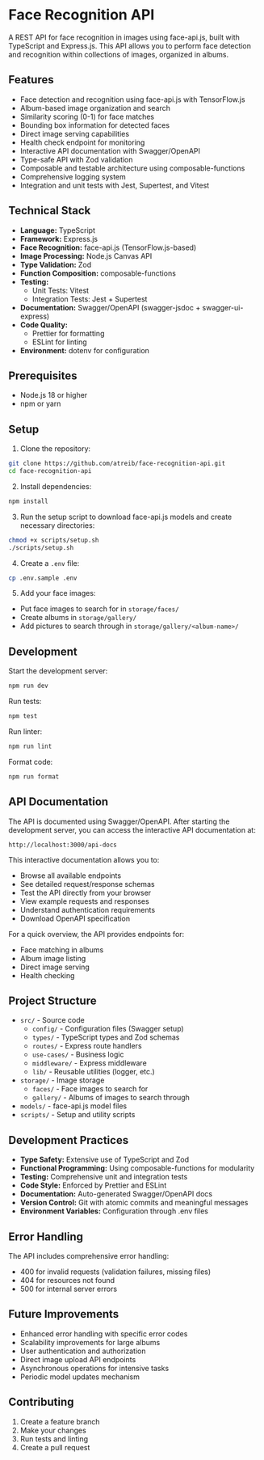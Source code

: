 # Face Recognition API

A REST API for face recognition in images using face-api.js, built with TypeScript and Express.js. This API allows you to perform face detection and recognition within collections of images, organized in albums.

## Features

- Face detection and recognition using face-api.js with TensorFlow.js
- Album-based image organization and search
- Similarity scoring (0-1) for face matches
- Bounding box information for detected faces
- Direct image serving capabilities
- Health check endpoint for monitoring
- Interactive API documentation with Swagger/OpenAPI
- Type-safe API with Zod validation
- Composable and testable architecture using composable-functions
- Comprehensive logging system
- Integration and unit tests with Jest, Supertest, and Vitest

## Technical Stack

- **Language:** TypeScript
- **Framework:** Express.js
- **Face Recognition:** face-api.js (TensorFlow.js-based)
- **Image Processing:** Node.js Canvas API
- **Type Validation:** Zod
- **Function Composition:** composable-functions
- **Testing:**
  - Unit Tests: Vitest
  - Integration Tests: Jest + Supertest
- **Documentation:** Swagger/OpenAPI (swagger-jsdoc + swagger-ui-express)
- **Code Quality:**
  - Prettier for formatting
  - ESLint for linting
- **Environment:** dotenv for configuration

## Prerequisites

- Node.js 18 or higher
- npm or yarn

## Setup

1. Clone the repository:

```bash
git clone https://github.com/atreib/face-recognition-api.git
cd face-recognition-api
```

2. Install dependencies:

```bash
npm install
```

3. Run the setup script to download face-api.js models and create necessary directories:

```bash
chmod +x scripts/setup.sh
./scripts/setup.sh
```

4. Create a `.env` file:

```bash
cp .env.sample .env
```

5. Add your face images:

- Put face images to search for in `storage/faces/`
- Create albums in `storage/gallery/`
- Add pictures to search through in `storage/gallery/<album-name>/`

## Development

Start the development server:

```bash
npm run dev
```

Run tests:

```bash
npm test
```

Run linter:

```bash
npm run lint
```

Format code:

```bash
npm run format
```

## API Documentation

The API is documented using Swagger/OpenAPI. After starting the development server, you can access the interactive API documentation at:

```
http://localhost:3000/api-docs
```

This interactive documentation allows you to:

- Browse all available endpoints
- See detailed request/response schemas
- Test the API directly from your browser
- View example requests and responses
- Understand authentication requirements
- Download OpenAPI specification

For a quick overview, the API provides endpoints for:

- Face matching in albums
- Album image listing
- Direct image serving
- Health checking

## Project Structure

- `src/` - Source code
  - `config/` - Configuration files (Swagger setup)
  - `types/` - TypeScript types and Zod schemas
  - `routes/` - Express route handlers
  - `use-cases/` - Business logic
  - `middleware/` - Express middleware
  - `lib/` - Reusable utilities (logger, etc.)
- `storage/` - Image storage
  - `faces/` - Face images to search for
  - `gallery/` - Albums of images to search through
- `models/` - face-api.js model files
- `scripts/` - Setup and utility scripts

## Development Practices

- **Type Safety:** Extensive use of TypeScript and Zod
- **Functional Programming:** Using composable-functions for modularity
- **Testing:** Comprehensive unit and integration tests
- **Code Style:** Enforced by Prettier and ESLint
- **Documentation:** Auto-generated Swagger/OpenAPI docs
- **Version Control:** Git with atomic commits and meaningful messages
- **Environment Variables:** Configuration through .env files

## Error Handling

The API includes comprehensive error handling:

- 400 for invalid requests (validation failures, missing files)
- 404 for resources not found
- 500 for internal server errors

## Future Improvements

- Enhanced error handling with specific error codes
- Scalability improvements for large albums
- User authentication and authorization
- Direct image upload API endpoints
- Asynchronous operations for intensive tasks
- Periodic model updates mechanism

## Contributing

1. Create a feature branch
2. Make your changes
3. Run tests and linting
4. Create a pull request
